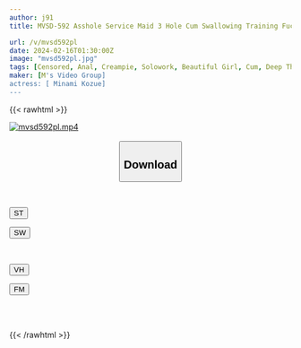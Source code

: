 ```yaml
---
author: j91
title: MVSD-592 Asshole Service Maid 3 Hole Cum Swallowing Training Fuck! Pussy! Nodomako! Asshole! 30 Consecutive Semen Cumshots In All Masochist Holes! Kozue Minami

url: /v/mvsd592pl
date: 2024-02-16T01:30:00Z
image: "mvsd592pl.jpg"
tags: [Censored, Anal, Creampie, Solowork, Beautiful Girl, Cum, Deep Throating	]
maker: [M's Video Group]
actress: [ Minami Kozue]
---
```



{{< rawhtml >}}

<div class="video" data-videoid="g2LbLepgdecBrl">
    <a href="javascript:;">
        <img src="/v/mvsd592pl/mvsd592pl.jpg" width="WIDTH" height="HEIGHT" alt="mvsd592pl.mp4" loading="lazy">
    </a>
</div>

<script type="text/javascript" src="https://j91.asia/asset/on-demand-st.js"></script>

<br>
  <link rel="stylesheet" href="https://j91.asia/asset/bs5.css">
  
  <center>
  <button class="btn btn-primary" type="button" data-bs-toggle="collapse" data-bs-target=".multi-collapse" aria-expanded="false" aria-controls="multiCollapseExample1 multiCollapseExample2"><h2>Download</h2></button></center>
</p>
<div class="row">
  <div class="col">
    <div class="collapse multi-collapse" id="multiCollapseExample1">
      <div class="card card-body">
	      	      <br>
<div class="buttons">  
<p><a href="https://streamtape.to/v/g2LbLepgdecBrl" target="_blank"><button class="btn-hover color-3"><i class="fa fa-download"></i> ST</button></a></p>
<p><a href="https://cdnwish.com/pju1wgfl9ccn" target="_blank"><button class="btn-hover color-2"><i class="fa fa-download"></i> SW</button></a></p></div>
    </div>
  </div>
</div>
  <div class="col">
    <div class="collapse multi-collapse" id="multiCollapseExample2">
      <div class="card card-body">
	      <br>
<div class="buttons">
<p><a href="javascript:;" target="_blank"><button class="btn-hover color-9"><i class="fa fa-download"></i> VH</button></a></p>
<p><a href="javascript:;"><button class="btn-hover color-8"><i class="fa fa-download"></i> FM</button></a></p></div>
<br><br>
      </div>
    </div>
  </div>
</div>

{{< /rawhtml >}}
